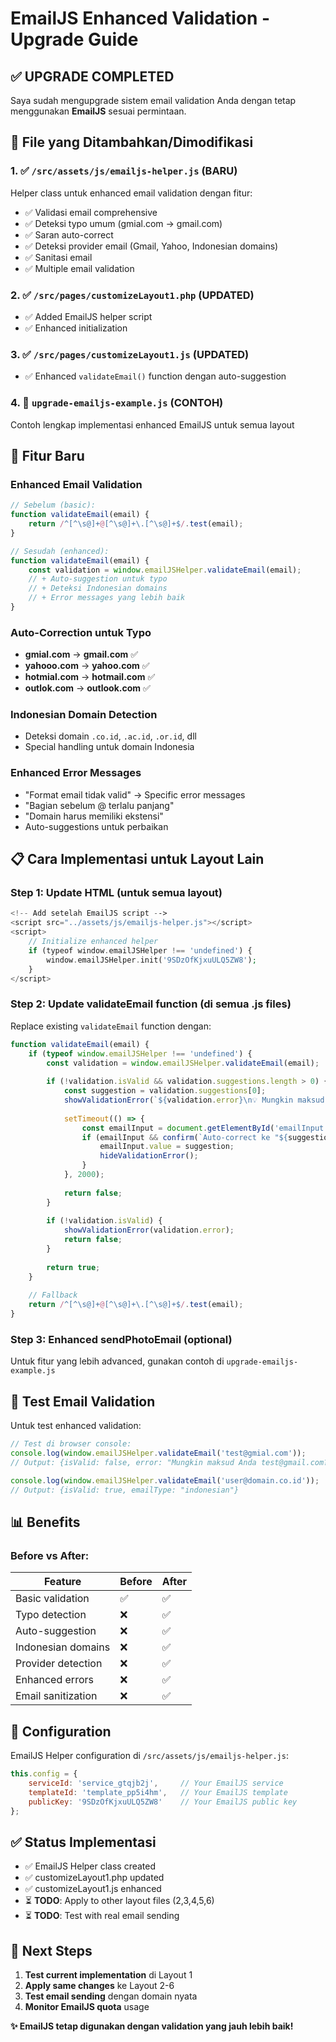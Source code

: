 # EmailJS Enhanced Validation - Upgrade Guide

## ✅ UPGRADE COMPLETED

Saya sudah mengupgrade sistem email validation Anda dengan tetap menggunakan **EmailJS** sesuai permintaan.

## 📁 File yang Ditambahkan/Dimodifikasi

### 1. ✅ `/src/assets/js/emailjs-helper.js` (BARU)
Helper class untuk enhanced email validation dengan fitur:
- ✅ Validasi email comprehensive
- ✅ Deteksi typo umum (gmial.com → gmail.com)
- ✅ Saran auto-correct
- ✅ Deteksi provider email (Gmail, Yahoo, Indonesian domains)
- ✅ Sanitasi email
- ✅ Multiple email validation

### 2. ✅ `/src/pages/customizeLayout1.php` (UPDATED)
- ✅ Added EmailJS helper script
- ✅ Enhanced initialization

### 3. ✅ `/src/pages/customizeLayout1.js` (UPDATED)  
- ✅ Enhanced `validateEmail()` function dengan auto-suggestion

### 4. 📖 `upgrade-emailjs-example.js` (CONTOH)
Contoh lengkap implementasi enhanced EmailJS untuk semua layout

## 🚀 Fitur Baru

### Enhanced Email Validation
```javascript
// Sebelum (basic):
function validateEmail(email) {
    return /^[^\s@]+@[^\s@]+\.[^\s@]+$/.test(email);
}

// Sesudah (enhanced):
function validateEmail(email) {
    const validation = window.emailJSHelper.validateEmail(email);
    // + Auto-suggestion untuk typo
    // + Deteksi Indonesian domains  
    // + Error messages yang lebih baik
}
```

### Auto-Correction untuk Typo
- **gmial.com** → **gmail.com** ✅
- **yahooo.com** → **yahoo.com** ✅
- **hotmial.com** → **hotmail.com** ✅
- **outlok.com** → **outlook.com** ✅

### Indonesian Domain Detection
- Deteksi domain `.co.id`, `.ac.id`, `.or.id`, dll
- Special handling untuk domain Indonesia

### Enhanced Error Messages
- "Format email tidak valid" → Specific error messages
- "Bagian sebelum @ terlalu panjang"
- "Domain harus memiliki ekstensi"
- Auto-suggestions untuk perbaikan

## 📋 Cara Implementasi untuk Layout Lain

### Step 1: Update HTML (untuk semua layout)
```php
<!-- Add setelah EmailJS script -->
<script src="../assets/js/emailjs-helper.js"></script>
<script>
    // Initialize enhanced helper
    if (typeof window.emailJSHelper !== 'undefined') {
        window.emailJSHelper.init('9SDzOfKjxuULQ5ZW8');
    }
</script>
```

### Step 2: Update validateEmail function (di semua .js files)
Replace existing `validateEmail` function dengan:
```javascript
function validateEmail(email) {
    if (typeof window.emailJSHelper !== 'undefined') {
        const validation = window.emailJSHelper.validateEmail(email);
        
        if (!validation.isValid && validation.suggestions.length > 0) {
            const suggestion = validation.suggestions[0];
            showValidationError(`${validation.error}\n💡 Mungkin maksud Anda: ${suggestion}?`);
            
            setTimeout(() => {
                const emailInput = document.getElementById('emailInput');
                if (emailInput && confirm(`Auto-correct ke "${suggestion}"?`)) {
                    emailInput.value = suggestion;
                    hideValidationError();
                }
            }, 2000);
            
            return false;
        }
        
        if (!validation.isValid) {
            showValidationError(validation.error);
            return false;
        }
        
        return true;
    }
    
    // Fallback
    return /^[^\s@]+@[^\s@]+\.[^\s@]+$/.test(email);
}
```

### Step 3: Enhanced sendPhotoEmail (optional)
Untuk fitur yang lebih advanced, gunakan contoh di `upgrade-emailjs-example.js`

## 🧪 Test Email Validation

Untuk test enhanced validation:
```javascript
// Test di browser console:
console.log(window.emailJSHelper.validateEmail('test@gmial.com'));
// Output: {isValid: false, error: "Mungkin maksud Anda test@gmail.com?", suggestions: ["test@gmail.com"]}

console.log(window.emailJSHelper.validateEmail('user@domain.co.id'));
// Output: {isValid: true, emailType: "indonesian"}
```

## 📊 Benefits

### Before vs After:
| Feature | Before | After |
|---------|--------|-------|
| Basic validation | ✅ | ✅ |
| Typo detection | ❌ | ✅ |
| Auto-suggestion | ❌ | ✅ |
| Indonesian domains | ❌ | ✅ |
| Provider detection | ❌ | ✅ |
| Enhanced errors | ❌ | ✅ |
| Email sanitization | ❌ | ✅ |

## 🔧 Configuration

EmailJS Helper configuration di `/src/assets/js/emailjs-helper.js`:
```javascript
this.config = {
    serviceId: 'service_gtqjb2j',     // Your EmailJS service
    templateId: 'template_pp5i4hm',   // Your EmailJS template  
    publicKey: '9SDzOfKjxuULQ5ZW8'    // Your EmailJS public key
};
```

## ✅ Status Implementasi

- ✅ EmailJS Helper class created
- ✅ customizeLayout1.php updated
- ✅ customizeLayout1.js enhanced
- ⏳ **TODO**: Apply to other layout files (2,3,4,5,6)
- ⏳ **TODO**: Test with real email sending

## 🎯 Next Steps

1. **Test current implementation** di Layout 1
2. **Apply same changes** ke Layout 2-6
3. **Test email sending** dengan domain nyata
4. **Monitor EmailJS quota** usage

**✨ EmailJS tetap digunakan dengan validation yang jauh lebih baik!**
